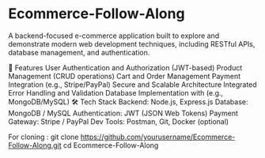 # Ecommerce-Follow-Along
A backend-focused e-commerce application built to explore and demonstrate modern web development techniques, including RESTful APIs, database management, and authentication.

🚀 Features
User Authentication and Authorization (JWT-based)
Product Management (CRUD operations)
Cart and Order Management
Payment Integration (e.g., Stripe/PayPal)
Secure and Scalable Architecture
Integrated Error Handling and Validation
Database Implementation with (e.g., MongoDB/MySQL)
🛠️ Tech Stack
Backend: Node.js, Express.js
Database: MongoDB / MySQL
Authentication: JWT (JSON Web Tokens)
Payment Gateway: Stripe / PayPal
Dev Tools: Postman, Git, Docker (optional)

For cloning :
git clone https://github.com/yourusername/Ecommerce-Follow-Along.git
cd Ecommerce-Follow-Along
